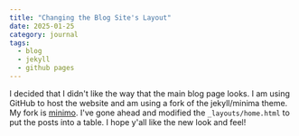 ```yaml
---
title: "Changing the Blog Site's Layout"
date: 2025-01-25
category: journal
tags: 
  - blog
  - jekyll
  - github pages
---
```


I decided that I didn't like the way that the main blog page looks. I am using GitHub to host the website and am using a fork of the jekyll/minima theme. My fork is [minimo](https://github.com/nadimghaznavi/minimo). I've gone ahead and modified the `_layouts/home.html` to put the posts into a table. I hope y'all like the new look and feel!
